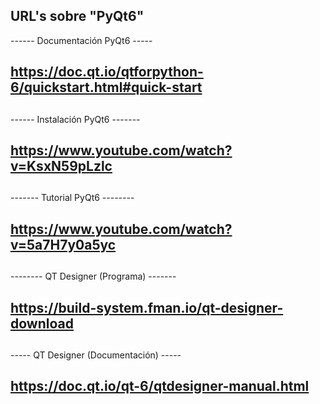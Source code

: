 ## URL's sobre "PyQt6" 
------ Documentación PyQt6 ----- 
##
##
##	https://doc.qt.io/qtforpython-6/quickstart.html#quick-start
##
##
------ Instalación PyQt6 -------
##
##
##	https://www.youtube.com/watch?v=KsxN59pLzlc
##
##
------- Tutorial PyQt6 -------- 
##
##
##	https://www.youtube.com/watch?v=5a7H7y0a5yc
##
##
-------- QT Designer (Programa) ------- 
##
##
##	https://build-system.fman.io/qt-designer-download
##
##
##
----- QT Designer (Documentación) ----- 
##
##
##	https://doc.qt.io/qt-6/qtdesigner-manual.html
##
##


